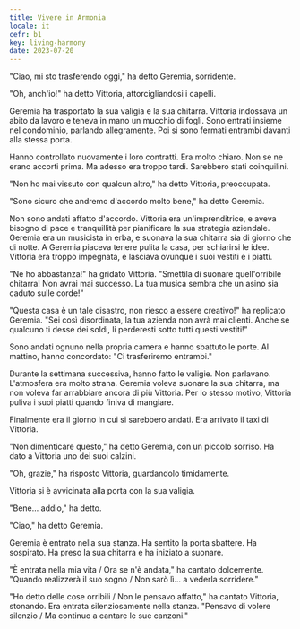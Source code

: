 ```yaml
---
title: Vivere in Armonia
locale: it
cefr: b1
key: living-harmony
date: 2023-07-20
---
```


"Ciao, mi sto trasferendo oggi," ha detto Geremia, sorridente.

"Oh, anch'io!" ha detto Vittoria, attorcigliandosi i capelli.

Geremia ha trasportato la sua valigia e la sua chitarra. Vittoria indossava un abito da lavoro e teneva in mano un mucchio di fogli. Sono entrati insieme nel condominio, parlando allegramente. Poi si sono fermati entrambi davanti alla stessa porta.

Hanno controllato nuovamente i loro contratti. Era molto chiaro. Non se ne erano accorti prima. Ma adesso era troppo tardi. Sarebbero stati coinquilini.

"Non ho mai vissuto con qualcun altro," ha detto Vittoria, preoccupata.

"Sono sicuro che andremo d'accordo molto bene," ha detto Geremia.

Non sono andati affatto d'accordo. Vittoria era un'imprenditrice, e aveva bisogno di pace e tranquillità per pianificare la sua strategia aziendale. Geremia era un musicista in erba, e suonava la sua chitarra sia di giorno che di notte. A Geremia piaceva tenere pulita la casa, per schiarirsi le idee. Vittoria era troppo impegnata, e lasciava ovunque i suoi vestiti e i piatti.

"Ne ho abbastanza!" ha gridato Vittoria. "Smettila di suonare quell'orribile chitarra! Non avrai mai successo. La tua musica sembra che un asino sia caduto sulle corde!"

"Questa casa è un tale disastro, non riesco a essere creativo!" ha replicato Geremia. "Sei così disordinata, la tua azienda non avrà mai clienti. Anche se qualcuno ti desse dei soldi, li perderesti sotto tutti questi vestiti!"

Sono andati ognuno nella propria camera e hanno sbattuto le porte. Al mattino, hanno concordato: "Ci trasferiremo entrambi."

Durante la settimana successiva, hanno fatto le valigie. Non parlavano. L'atmosfera era molto strana. Geremia voleva suonare la sua chitarra, ma non voleva far arrabbiare ancora di più Vittoria. Per lo stesso motivo, Vittoria puliva i suoi piatti quando finiva di mangiare.

Finalmente era il giorno in cui si sarebbero andati. Era arrivato il taxi di Vittoria.

"Non dimenticare questo," ha detto Geremia, con un piccolo sorriso. Ha dato a Vittoria uno dei suoi calzini.

"Oh, grazie," ha risposto Vittoria, guardandolo timidamente.

Vittoria si è avvicinata alla porta con la sua valigia.

"Bene... addio," ha detto.

"Ciao," ha detto Geremia.

Geremia è entrato nella sua stanza. Ha sentito la porta sbattere. Ha sospirato. Ha preso la sua chitarra e ha iniziato a suonare.

"È entrata nella mia vita / Ora se n'è andata," ha cantato dolcemente. "Quando realizzerà il suo sogno / Non sarò lì... a vederla sorridere."

"Ho detto delle cose orribili / Non le pensavo affatto," ha cantato Vittoria, stonando. Era entrata silenziosamente nella stanza. "Pensavo di volere silenzio / Ma continuo a cantare le sue canzoni."
